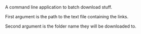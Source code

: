 A command line application to batch download stuff.

First argument is the path to the text file containing the links.

Second argument is the folder name they will be downloaded to.
